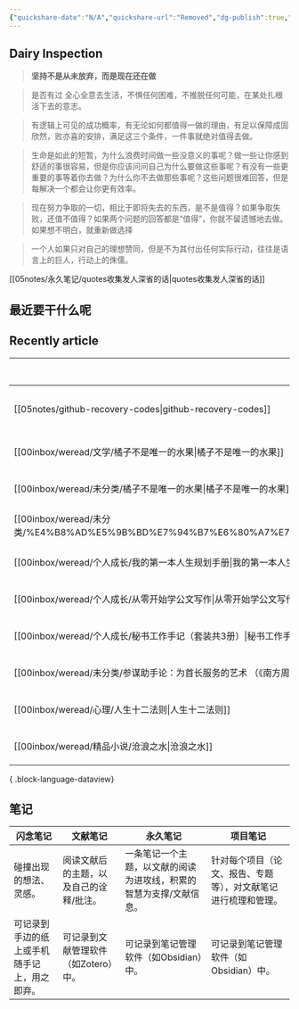 ```yaml
---
{"quickshare-date":"N/A","quickshare-url":"Removed","dg-publish":true,"dg-home":true,"permalink":"/Home/","tags":["gardenEntry"],"dgPassFrontmatter":true,"noteIcon":""}
---
```



## Dairy Inspection

> **坚持不是从未放弃，而是现在还在做**

> 是否有过 全心全意去生活，不惧任何困难，不推脱任何可能，在某处扎根活下去的意志。

> 有逻辑上可见的成功概率，有无论如何都值得一做的理由，有足以保障成固欣然，败亦喜的安排，满足这三个条件，一件事就绝对值得去做。

> 生命是如此的短暂，为什么浪费时间做一些没意义的事呢？做一些让你感到舒适的事很容易，但是你应该问问自己为什么要做这些事呢？有没有一些更重要的事等着你去做？为什么你不去做那些事呢？这些问题很难回答，但是每解决一个都会让你更有效率。

> 现在努力争取的一切，相比于即将失去的东西，是不是值得？如果争取失败，还值不值得？如果两个问题的回答都是“值得”，你就不留遗憾地去做。如果想不明白，就重新做选择

> 一个人如果只对自己的理想赞同，但是不为其付出任何实际行动，往往是语言上的巨人，行动上的侏儒。

[[05notes/永久笔记/quotes收集发人深省的话\|quotes收集发人深省的话]]


##  最近要干什么呢



## Recently article

| File                                                                                                                                                                                                                                                                                                                           | Last Modified                 |
| ------------------------------------------------------------------------------------------------------------------------------------------------------------------------------------------------------------------------------------------------------------------------------------------------------------------------------ | ----------------------------- |
| [[05notes/github-recovery-codes\|github-recovery-codes]]                                                                                                                                                                                                                                                                    | 11:24 AM - September 22, 2024 |
| [[00inbox/weread/文学/橘子不是唯一的水果\|橘子不是唯一的水果]]                                                                                                                                                                                                                                                                                  | 8:59 AM - September 22, 2024  |
| [[00inbox/weread/未分类/橘子不是唯一的水果\|橘子不是唯一的水果]]                                                                                                                                                                                                                                                                                 | 8:59 AM - September 22, 2024  |
| [[00inbox/weread/未分类/%E4%B8%AD%E5%9B%BD%E7%94%B7%E6%80%A7%E7%A9%B6%E6%9E%81%E8%BF%9B%E5%8C%96%E6%89%8B%E5%86%8C_%E7%AC%AC%E4%B8%89%E7%89%88%E6%97%A0%E5%AF%86%E7%A0%81\|%E4%B8%AD%E5%9B%BD%E7%94%B7%E6%80%A7%E7%A9%B6%E6%9E%81%E8%BF%9B%E5%8C%96%E6%89%8B%E5%86%8C_%E7%AC%AC%E4%B8%89%E7%89%88%E6%97%A0%E5%AF%86%E7%A0%81]] | 8:59 AM - September 22, 2024  |
| [[00inbox/weread/个人成长/我的第一本人生规划手册\|我的第一本人生规划手册]]                                                                                                                                                                                                                                                                            | 8:59 AM - September 22, 2024  |
| [[00inbox/weread/个人成长/从零开始学公文写作\|从零开始学公文写作]]                                                                                                                                                                                                                                                                                | 8:59 AM - September 22, 2024  |
| [[00inbox/weread/个人成长/秘书工作手记（套装共3册）\|秘书工作手记（套装共3册）]]                                                                                                                                                                                                                                                                        | 8:59 AM - September 22, 2024  |
| [[00inbox/weread/未分类/参谋助手论：为首长服务的艺术 （《南方周末》专版推荐，官场潜规则原生态实录，秒杀一切官场职场小说的 秘传心法+实操技法。） (后浪)\|参谋助手论：为首长服务的艺术 （《南方周末》专版推荐，官场潜规则原生态实录，秒杀一切官场职场小说的 秘传心法+实操技法。） (后浪)]]                                                                                                                                                               | 8:59 AM - September 22, 2024  |
| [[00inbox/weread/心理/人生十二法则\|人生十二法则]]                                                                                                                                                                                                                                                                                        | 8:59 AM - September 22, 2024  |
| [[00inbox/weread/精品小说/沧浪之水\|沧浪之水]]                                                                                                                                                                                                                                                                                          | 8:58 AM - September 22, 2024  |

{ .block-language-dataview}




## 笔记

| 闪念笔记 | 文献笔记 | 永久笔记 | 项目笔记 |
| ---- | ---- | ---- | ---- |
| 碰撞出现的想法、灵感。 | 阅读文献后的主题，以及自己的诠释/批注。 | 一条笔记一个主题，以文献的阅读为进攻线，积累的智慧为支撑/文献信息。 | 针对每个项目（论文、报告、专题等），对文献笔记进行梳理和管理。 |
| 可记录到手边的纸上或手机随手记上，用之即弃。 | 可记录到文献管理软件（如Zotero）中。 | 可记录到笔记管理软件（如Obsidian）中。 | 可记录到笔记管理软件（如Obsidian）中。 |


